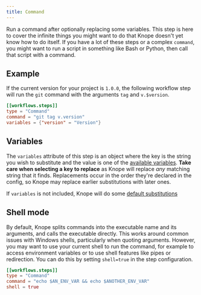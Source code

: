 ```yaml
---
title: Command
---
```


Run a command after optionally replacing some variables.
This step is here to cover the infinite things you might want to do that Knope doesn't yet know how to do itself.
If you have a lot of these steps or a complex `command`,
you might want to run a script in something like Bash or Python,
then call that script with a command.

## Example

If the current version for your project is `1.0.0`,
the following workflow step will run the `git` command with the arguments `tag` and `v.$version`.

```toml
[[workflows.steps]]
type = "Command"
command = "git tag v.version"
variables = {"version" = "Version"}
```

## Variables

The `variables` attribute of this step is an object where the key is the string you wish to substitute
and the value is one of the [available variables](/reference/config-file/variables).
**Take care when selecting a key to replace** as Knope will replace _any_ matching string that it finds.
Replacements occur in the order they're declared in the config,
so Knope may replace earlier substitutions with later ones.

If `variables` is not included, Knope will do some [default substitutions](/reference/config-file/variables#defaults)

## Shell mode

By default, Knope splits commands into the executable name and its arguments, and calls the executable directly.
This works around common issues with Windows shells, particularly when quoting arguments.
However, you may want to use your current shell to run the command, for example to access environment variables or
to use shell features like pipes or redirection. You can do this by setting `shell=true` in the step configuration.

```toml
[[workflows.steps]]
type = "Command"
command = "echo $AN_ENV_VAR && echo $ANOTHER_ENV_VAR"
shell = true
```
